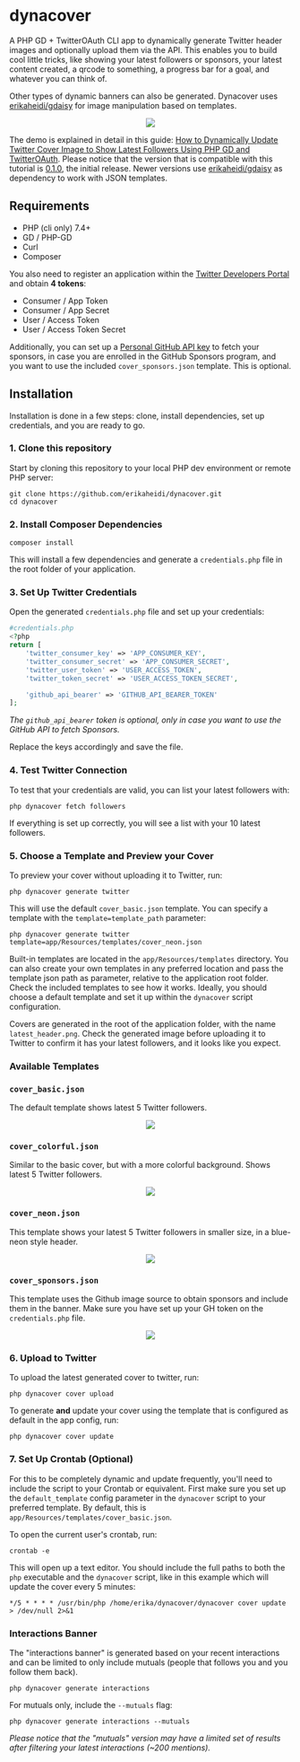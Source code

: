 # dynacover

A PHP GD + TwitterOAuth CLI app to dynamically generate Twitter header images and optionally upload them via the API. This enables you to build cool little tricks, like showing your latest followers or sponsors, your latest content created, a qrcode to something, a progress bar for a goal, and whatever you can think of.

Other types of dynamic banners can also be generated. Dynacover uses [erikaheidi/gdaisy](https://github.com/erikaheidi/gdaisy) for image manipulation based on templates.

<p align="center">
<img src="https://user-images.githubusercontent.com/293241/120888813-b559f700-c5fa-11eb-901f-0dac22afd662.png"/>
</p>

The demo is explained in detail in this guide: [How to Dynamically Update Twitter Cover Image to Show Latest Followers Using PHP GD and TwitterOAuth](https://dev.to/erikaheidi/how-to-dynamically-update-twitter-cover-image-to-show-latest-followers-using-php-gd-and-twitteroauth-62n). Please notice that the version that is compatible with this tutorial is [0.1.0](https://github.com/erikaheidi/dynacover/releases/tag/0.1), the initial release. Newer versions use [erikaheidi/gdaisy](https://github.com/erikaheidi/gdaisy) as dependency to work with JSON templates.

## Requirements

- PHP (cli only) 7.4+
- GD / PHP-GD
- Curl
- Composer

You also need to register an application within the [Twitter Developers Portal](https://dev.twitter.com) and obtain **4 tokens**:

- Consumer / App Token
- Consumer / App Secret
- User / Access Token
- User / Access Token Secret

Additionally, you can set up a [Personal GitHub API key](https://github.com/settings/tokens) to fetch your sponsors, in case you are enrolled in the GitHub Sponsors program, and you want to use the included `cover_sponsors.json` template. This is optional.

## Installation

Installation is done in a few steps: clone, install dependencies, set up credentials, and you are ready to go.

### 1. Clone this repository

Start by cloning this repository to your local PHP dev environment or remote PHP server:

```shell
git clone https://github.com/erikaheidi/dynacover.git
cd dynacover
```

### 2. Install Composer Dependencies

```shell
composer install
```
This will install a few dependencies and generate a `credentials.php` file in the root folder of your application.

### 3. Set Up Twitter Credentials

Open the generated `credentials.php` file and set up your credentials:

```php
#credentials.php
<?php
return [
    'twitter_consumer_key' => 'APP_CONSUMER_KEY',
    'twitter_consumer_secret' => 'APP_CONSUMER_SECRET',
    'twitter_user_token' => 'USER_ACCESS_TOKEN',
    'twitter_token_secret' => 'USER_ACCESS_TOKEN_SECRET',

    'github_api_bearer' => 'GITHUB_API_BEARER_TOKEN'
];
```
_The `github_api_bearer` token is optional, only in case you want to use the GitHub API to fetch Sponsors._

Replace the keys accordingly and save the file.

### 4. Test Twitter Connection

To test that your credentials are valid, you can list your latest followers with:

```shell
php dynacover fetch followers
```

If everything is set up correctly, you will see a list with your 10 latest followers.

### 5. Choose a Template and Preview your Cover

To preview your cover without uploading it to Twitter, run:

```shell
php dynacover generate twitter
```

This will use the default `cover_basic.json` template. You can specify a template with the `template=template_path` parameter:

```shell
php dynacover generate twitter template=app/Resources/templates/cover_neon.json
```

Built-in templates are located in the `app/Resources/templates` directory. You can also create your own templates in any preferred location and pass the template json path as parameter, relative to the application root folder. Check the included templates to see how it works. Ideally, you should choose a default template and set it up within the `dynacover` script configuration.

Covers are generated in the root of the application folder, with the name `latest_header.png`. Check the generated image before uploading it to Twitter to confirm it has your latest followers, and it looks like you expect.

### Available Templates

### `cover_basic.json`
The default template shows latest 5 Twitter followers.

<p align="center">
<img src="https://user-images.githubusercontent.com/293241/120888813-b559f700-c5fa-11eb-901f-0dac22afd662.png"/>
</p>

### `cover_colorful.json`
Similar to the basic cover, but with a more colorful background. Shows latest 5 Twitter followers.

<p align="center">
<img src="https://user-images.githubusercontent.com/293241/120889018-8abc6e00-c5fb-11eb-85ee-ba85d95851b7.png"/>
</p>


### `cover_neon.json`
This template shows your latest 5 Twitter followers in smaller size, in a blue-neon style header.

<p align="center">
<img src="https://user-images.githubusercontent.com/293241/120889083-d53dea80-c5fb-11eb-86c6-e08420de124e.png"/>
</p>

### `cover_sponsors.json`
This template uses the Github image source to obtain sponsors and include them in the banner. Make sure you have set up your GH token on the `credentials.php` file.

<p align="center">
<img src="https://user-images.githubusercontent.com/293241/120888781-8c396680-c5fa-11eb-8d1d-f3889fdd06e7.png"/>
</p>



### 6. Upload to Twitter

To upload the latest generated cover to twitter, run:

```shell
php dynacover cover upload
```
To generate **and** update your cover using the template that is configured as default in the app config, run:

```shell
php dynacover cover update
```

### 7. Set Up Crontab (Optional)

For this to be completely dynamic and update frequently, you'll need to include the script to your Crontab or equivalent. First make sure you set up the `default_template` config parameter in the `dynacover` script to your preferred template. By default, this is `app/Resources/templates/cover_basic.json`.

To open the current user's crontab, run:

```shell
crontab -e
```

This will open up a text editor. You should include the full paths to both the `php` executable and the `dynacover` script, like in this example which will update the cover every 5 minutes:

```
*/5 * * * * /usr/bin/php /home/erika/dynacover/dynacover cover update > /dev/null 2>&1
```

### Interactions Banner

The "interactions banner" is generated based on your recent interactions and can be limited to only include mutuals (people that follows you and you follow them back).

```shell
php dynacover generate interactions
```

For mutuals only, include the `--mutuals` flag:

```shell
php dynacover generate interactions --mutuals
```

_Please notice that the "mutuals" version may have a limited set of results after filtering your latest interactions (~200 mentions)._

